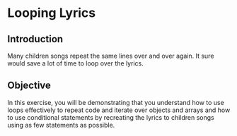 # Looping Lyrics

## Introduction
Many children songs repeat the same lines over and over again. It sure would save a lot of time to loop over the lyrics. 

## Objective

In this exercise, you will be demonstrating that you understand how to use loops effectively to repeat code and iterate over objects and arrays and how to use conditional statements by recreating the lyrics to children songs using as few statements as possible. 
